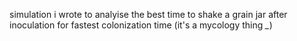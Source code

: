 simulation i wrote to analyise the best time to shake a grain jar after inoculation for fastest colonization time (it's a mycology thing *_*)
